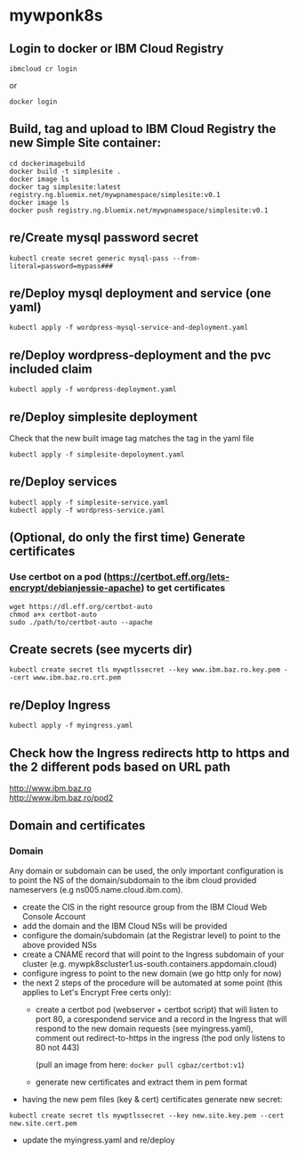 # mywponk8s
## Login to docker or IBM Cloud Registry
```
ibmcloud cr login
```
or
```
docker login
```
## Build, tag and upload to IBM Cloud Registry the new Simple Site container:
```
cd dockerimagebuild
docker build -t simplesite .
docker image ls
docker tag simplesite:latest registry.ng.bluemix.net/mywpnamespace/simplesite:v0.1
docker image ls
docker push registry.ng.bluemix.net/mywpnamespace/simplesite:v0.1
```

## re/Create mysql password secret
```
kubectl create secret generic mysql-pass --from-literal=password=mypass###
```

## re/Deploy mysql deployment and service (one yaml)
```
kubectl apply -f wordpress-mysql-service-and-deployment.yaml
```

## re/Deploy wordpress-deployment and the pvc included claim
```
kubectl apply -f wordpress-deployment.yaml
```

## re/Deploy simplesite deployment
Check that the new built image tag matches the tag in the yaml file
```
kubectl apply -f simplesite-depoloyment.yaml
```

## re/Deploy services
```
kubectl apply -f simplesite-service.yaml
kubectl apply -f wordpress-service.yaml
```

## (Optional, do only the first time) Generate certificates
### Use certbot on a pod (https://certbot.eff.org/lets-encrypt/debianjessie-apache) to get certificates
```
wget https://dl.eff.org/certbot-auto
chmod a+x certbot-auto
sudo ./path/to/certbot-auto --apache
```

## Create secrets (see mycerts dir)
```
kubectl create secret tls mywptlssecret --key www.ibm.baz.ro.key.pem --cert www.ibm.baz.ro.crt.pem
```

## re/Deploy Ingress
```
kubectl apply -f myingress.yaml
```

## Check how the Ingress redirects http to https and the 2 different pods based on URL path
http://www.ibm.baz.ro <br />
http://www.ibm.baz.ro/pod2

## Domain and certificates
### Domain
Any domain or subdomain can be used, the only important configuration is to point the NS of the domain/subdomain to the ibm cloud provided nameservers (e.g ns005.name.cloud.ibm.com).

- create the CIS in the right resource group from the IBM Cloud Web Console Account
- add the domain and the IBM Cloud NSs will be provided
- configure the domain/subdomain (at the Registrar level) to point to the above provided NSs
- create a CNAME record that will point to the Ingress subdomain of your cluster (e.g. mywpk8scluster1.us-south.containers.appdomain.cloud)
- configure ingress to point to the new domain (we go http only for now)
- the next 2 steps of the procedure will be automated at some point (this applies to Let's Encrypt Free certs only):
	- create a certbot pod (webserver + certbot script) that will listen to port 80, a corespondend service and a record in the Ingress that will respond to the new domain requests (see myingress.yaml), comment out redirect-to-https in the ingress (the pod only listens to 80 not 443)<br />

		(pull an image from here: ```docker pull cgbaz/certbot:v1```)<br />

	- generate new certificates and extract them in pem format
- having the new pem files (key & cert) certificates generate new secret:
```
kubectl create secret tls mywptlssecret --key new.site.key.pem --cert new.site.cert.pem
```
- update the myingress.yaml and re/deploy












